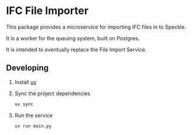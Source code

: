 # IFC File Importer

This package provides a microservice for importing IFC files in to Speckle.

It is a worker for the queuing system, built on Postgres.

It is intended to eventually replace the File Import Service.

## Developing

1. Install [uv](https://docs.astral.sh/uv)
1. Sync the project dependencies

    ```bash
    uv sync
    ```

1. Run the service

    ```bash
    uv run main.py
    ```
